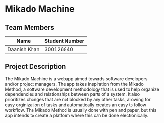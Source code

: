 # Mikado Machine

## Team Members
|Name|Student Number|
|---|---|
|Daanish Khan|300126840|

## Project Description
The Mikado Machine is a webapp aimed towards software developers and/or project managers. The app takes inspiration from the Mikado Method, a software development methodology that is used to help organize dependencies and relationships between parts of a system. It also prioritizes changes that are not blocked by any other tasks, allowing for easy orginization of tasks and automatically creates an easy to follow workflow. The Mikado Method is usually done with pen and paper, but this app intends to create a platform where this can be done electronically. 
